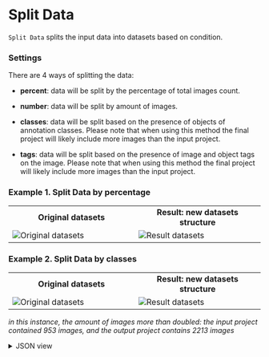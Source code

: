 # Split Data

`Split Data` splits the input data into datasets based on condition.

### Settings

There are 4 ways of splitting the data:

- **percent**: data will be split by the percentage of total images count.

- **number**: data will be split by amount of images.

- **classes**: data will be split based on the presence of objects of annotation classes. Please note that when using this method the final project will likely include more images than the input project.

- **tags**: data will be split based on the presence of image and object tags on the image. Please note that when using this method the final project will likely include more images than the input project.

### Example 1. Split Data by percentage

<table>
<tr>
<td style="text-align:center; width:50%"><strong>Original datasets</strong></td>
<td style="text-align:center; width:50%"><strong>Result: new datasets structure</strong></td>
</tr>
<tr>
<td> <img src="https://github.com/user-attachments/assets/648e3b4e-a532-4b53-bec5-c51c89ea5474" alt="Original datasets"/> </td>
<td> <img src="https://github.com/user-attachments/assets/7085afee-a0ef-4ea1-bcec-bfb578d0265f" alt="Result datasets"/> </td>
</tr>
</table>

### Example 2. Split Data by classes

<table>
<tr>
<td style="text-align:center; width:50%"><strong>Original datasets</strong></td>
<td style="text-align:center; width:50%"><strong>Result: new datasets structure</strong></td>
</tr>
<tr>
<td> <img src="https://github.com/user-attachments/assets/b373cc3b-f288-46d3-a40e-b1ea3173935b" alt="Original datasets"/> </td>
<td> <img src="https://github.com/user-attachments/assets/4b44ec7b-e25a-43db-bde1-eada8561548c" alt="Result datasets"/> </td>
</tr>
</table>

*in this instance, the amount of images more than doubled: the input project contained 953 images, and the output project contains 2213 images*

<details>
  <summary>JSON view</summary>
<pre>
  "action": "split_data",
  "src": {
    "source": [
      "$images_project_1"
    ]
  },
  "dst": "$split_data_2",
  "settings": {
    "split_method": "classes",
    "split_ratio": 50,
    "split_num": 50
  }
</pre>
</details>
